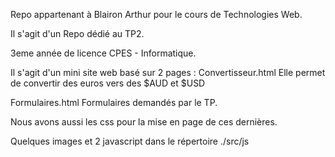 Repo appartenant à Blairon Arthur pour le cours de Technologies Web.

Il s'agit d'un Repo dédié au TP2.

3eme année de licence CPES - Informatique.

Il s'agit d'un mini site web basé sur 2 pages :
Convertisseur.html
Elle permet de convertir des euros vers des $AUD et $USD

Formulaires.html
Formulaires demandés par le TP.

Nous avons aussi les css pour la mise en page de ces dernières.

Quelques images et 2 javascript dans le répertoire ./src/js

